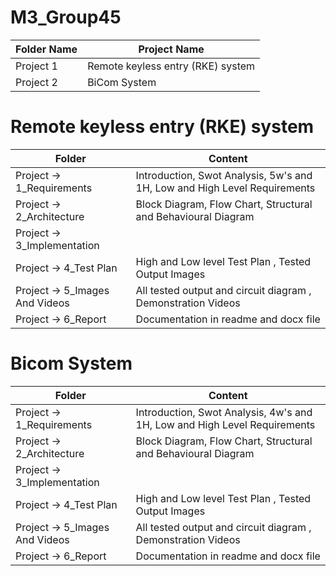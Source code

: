 # **M3_Group45**

|Folder	Name |Project Name|
|---- |----|
|Project 1|Remote keyless entry (RKE) system |
|Project 2|BiCom System |


# Remote keyless entry (RKE) system


|Folder	|Content |
|---- |----|
|Project -> 1_Requirements |Introduction, Swot Analysis, 5w's and 1H, Low and High Level Requirements |
|Project -> 2_Architecture |Block Diagram, Flow Chart, Structural and Behavioural Diagram |
|Project -> 3_Implementation | |
|Project -> 4_Test Plan |High and Low level Test Plan , Tested Output Images |
|Project -> 5_Images And Videos |All tested output and circuit diagram , Demonstration Videos |
|Project -> 6_Report |Documentation in readme and docx file |
# Bicom System



|Folder	|Content |
|---- |----|
|Project -> 1_Requirements |Introduction, Swot Analysis, 4w's and 1H, Low and High Level Requirements |
|Project -> 2_Architecture |Block Diagram, Flow Chart, Structural and Behavioural Diagram |
|Project -> 3_Implementation | |
|Project -> 4_Test Plan |High and Low level Test Plan , Tested Output Images |
|Project -> 5_Images And Videos |All tested output and circuit diagram , Demonstration Videos |
|Project -> 6_Report |Documentation in readme and docx file |


